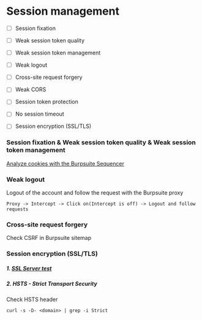 # Session management

- [ ] Session fixation
- [ ] Weak session token quality 
- [ ] Weak session token management 
- [ ] Weak logout
- [ ] Cross-site request forgery
- [ ] Weak CORS
- [ ] Session token protection
- [ ] No session timeout
- [ ] Session encryption (SSL/TLS)


### Session fixation & Weak session token quality & Weak session token management
[Analyze cookies with the Burpsuite Sequencer](https://github.com/Zawadidone/WebHacking/blob/master/BurpSuite/Tools/Sequencer.md)

### Weak logout
Logout of the account and follow the request with the Burpsuite proxy
```
Proxy -> Intercept -> Click on(Intercept is off) -> Logout and follow requests
```

### Cross-site request forgery
Check CSRF in Burpsuite sitemap

###  Session encryption (SSL/TLS)

##### 1\. [SSL Server test](https://www.ssllabs.com/ssltest/)


##### 2\. HSTS - Strict Transport Security
Check HSTS header
```
curl -s -D- <domain> | grep -i Strict  
```
